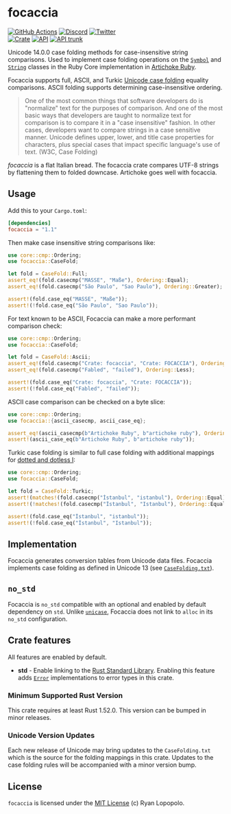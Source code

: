 # focaccia

[![GitHub Actions](https://github.com/artichoke/focaccia/workflows/CI/badge.svg)](https://github.com/artichoke/focaccia/actions)
[![Discord](https://img.shields.io/discord/607683947496734760)](https://discord.gg/QCe2tp2)
[![Twitter](https://img.shields.io/twitter/follow/artichokeruby?label=Follow&style=social)](https://twitter.com/artichokeruby)
<br>
[![Crate](https://img.shields.io/crates/v/focaccia.svg)](https://crates.io/crates/focaccia)
[![API](https://docs.rs/focaccia/badge.svg)](https://docs.rs/focaccia)
[![API trunk](https://img.shields.io/badge/docs-trunk-blue.svg)](https://artichoke.github.io/focaccia/focaccia/)

Unicode 14.0.0 case folding methods for case-insensitive string comparisons.
Used to implement case folding operations on the [`Symbol`] and [`String`]
classes in the Ruby Core implementation in [Artichoke Ruby][artichoke].

Focaccia supports full, ASCII, and Turkic [Unicode case folding] equality
comparisons. ASCII folding supports determining case-insensitive ordering.

> One of the most common things that software developers do is "normalize" text
> for the purposes of comparison. And one of the most basic ways that developers
> are taught to normalize text for comparison is to compare it in a "case
> insensitive" fashion. In other cases, developers want to compare strings in a
> case sensitive manner. Unicode defines upper, lower, and title case properties
> for characters, plus special cases that impact specific language's use of
> text. (W3C, Case Folding)

_focaccia_ is a flat Italian bread. The focaccia crate compares UTF-8 strings by
flattening them to folded downcase. Artichoke goes well with focaccia.

## Usage

Add this to your `Cargo.toml`:

```toml
[dependencies]
focaccia = "1.1"
```

Then make case insensitive string comparisons like:

```rust
use core::cmp::Ordering;
use focaccia::CaseFold;

let fold = CaseFold::Full;
assert_eq!(fold.casecmp("MASSE", "Maße"), Ordering::Equal);
assert_eq!(fold.casecmp("São Paulo", "Sao Paulo"), Ordering::Greater);

assert!(fold.case_eq("MASSE", "Maße"));
assert!(!fold.case_eq("São Paulo", "Sao Paulo"));
```

For text known to be ASCII, Focaccia can make a more performant comparison
check:

```rust
use core::cmp::Ordering;
use focaccia::CaseFold;

let fold = CaseFold::Ascii;
assert_eq!(fold.casecmp("Crate: focaccia", "Crate: FOCACCIA"), Ordering::Equal);
assert_eq!(fold.casecmp("Fabled", "failed"), Ordering::Less);

assert!(fold.case_eq("Crate: focaccia", "Crate: FOCACCIA"));
assert!(!fold.case_eq("Fabled", "failed"));
```

ASCII case comparison can be checked on a byte slice:

```rust
use core::cmp::Ordering;
use focaccia::{ascii_casecmp, ascii_case_eq};

assert_eq!(ascii_casecmp(b"Artichoke Ruby", b"artichoke ruby"), Ordering::Equal);
assert!(ascii_case_eq(b"Artichoke Ruby", b"artichoke ruby"));
```

Turkic case folding is similar to full case folding with additional mappings for
[dotted and dotless I]:

```rust
use core::cmp::Ordering;
use focaccia::CaseFold;

let fold = CaseFold::Turkic;
assert!(matches!(fold.casecmp("İstanbul", "istanbul"), Ordering::Equal));
assert!(!matches!(fold.casecmp("İstanbul", "Istanbul"), Ordering::Equal));

assert!(fold.case_eq("İstanbul", "istanbul"));
assert!(!fold.case_eq("İstanbul", "Istanbul"));
```

## Implementation

Focaccia generates conversion tables from Unicode data files. Focaccia
implements case folding as defined in Unicode 13 (see
[`CaseFolding.txt`](CaseFolding.txt)).

## `no_std`

Focaccia is `no_std` compatible with an optional and enabled by default
dependency on `std`. Unlike [`unicase`], Focaccia does not link to `alloc` in
its `no_std` configuration.

## Crate features

All features are enabled by default.

- **std** - Enable linking to the [Rust Standard Library]. Enabling this feature
  adds [`Error`] implementations to error types in this crate.

### Minimum Supported Rust Version

This crate requires at least Rust 1.52.0. This version can be bumped in minor
releases.

### Unicode Version Updates

Each new release of Unicode may bring updates to the `CaseFolding.txt` which is
the source for the folding mappings in this crate. Updates to the case folding
rules will be accompanied with a minor version bump.

## License

`focaccia` is licensed under the [MIT License](LICENSE) (c) Ryan Lopopolo.

[`symbol`]: https://ruby-doc.org/core-2.6.3/Symbol.html
[`string`]: https://ruby-doc.org/core-2.6.3/String.html
[artichoke]: https://github.com/artichoke/artichoke
[unicode case folding]: https://www.w3.org/International/wiki/Case_folding
[dotted and dotless i]: https://en.wikipedia.org/wiki/Dotted_and_dotless_I
[`unicase`]: https://crates.io/crates/unicase
[rust standard library]: https://doc.rust-lang.org/stable/std/index.html
[`error`]: https://doc.rust-lang.org/stable/std/error/trait.Error.html
